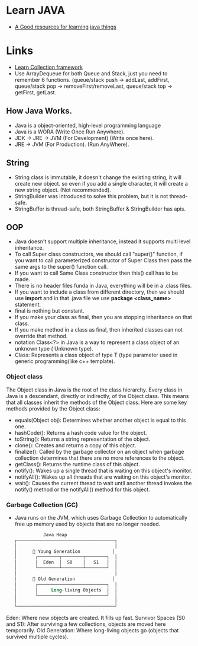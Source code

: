 # Learn JAVA
* [A Good resources for learning java things](https://gyansetu-core-java-for-java.gitbook.io/project)
# Links
* [Learn Collection framework](https://github.com/AnirudhDas/AniruddhaDas.github.io/blob/master/Java/CollectionFrameworkInJava/CollectionFrameworkInJava.md)
* Use ArrayDequeue for both Queue and Stack, just you need to remember 6 functions. (queue/stack push -> addLast, addFirst, queue/stack pop -> removeFirst/removeLast, queue/stack top -> getFirst, getLast.
  
## How Java Works.
* Java is a object-oriented, high-level programming language
* Java is a WORA (Write Once Run Anywhere).
* JDK -> JRE -> JVM (For Development) (Write once here).
* JRE -> JVM (For Production). (Run AnyWhere).
## String
* String class is immutable, it doesn't change the existing string, it will create new object. so even if you add a single character, it will create a new string object. (Not recommended).
* StringBuilder was introduced to solve this problem, but it is not thread-safe.
* StringBuffer is thread-safe, both StringBuffer & StringBuilder has apis.


## OOP
* Java doesn't support multiple inheritance, instead it supports multi level inheritance.
* To call Super class constructors, we should call "super()" function, if you want to call parameterized constructor of Super Class then pass the same args to the super() function call.
* If you want to call Same Class constructor then this() call has to be made.
* There is no header files funda in Java, everything will be in a .class files.
* If you want to include a class from different directory, then we should use **import** and in that .java file we use **package <class_name>** statement.
* final is nothing but constant.
* If you make your class as final, then you are stopping inheritance on that class.
* If you make method in a class as final, then inherited classes can not override that method.
* notation Class<?> in Java is a way to represent a class object of an unknown type ( Unknown type).
* Class<T>: Represents a class object of type T (type parameter used in generic programming(like c++ template).

  
### Object class
The Object class in Java is the root of the class hierarchy. Every class in Java is a descendant, directly or indirectly, of the Object class. This means that all classes inherit the methods of the Object class. Here are some key methods provided by the Object class:
* equals(Object obj): Determines whether another object is equal to this one.
* hashCode(): Returns a hash code value for the object.
* toString(): Returns a string representation of the object.
* clone(): Creates and returns a copy of this object.
* finalize(): Called by the garbage collector on an object when garbage collection determines that there are no more references to the object.
* getClass(): Returns the runtime class of this object.
* notify(): Wakes up a single thread that is waiting on this object's monitor.
* notifyAll(): Wakes up all threads that are waiting on this object's monitor.
* wait(): Causes the current thread to wait until another thread invokes the notify() method or the notifyAll() method for this object.


### Garbage Collection (GC)
* Java runs on the JVM, which uses Garbage Collection to automatically free up memory used by objects that are no longer needed.
```kotlin
              Java Heap
   ┌─────────────────────────────────────┐
   │                                     │
   │      🔹 Young Generation            │
   │       ┌────────┬────────┬────────┐  │
   │       │  Eden  │  S0    │   S1   │  │
   │       └────────┴────────┴────────┘  │
   │                                     │
   │      🔸 Old Generation              │
   │       ┌──────────────────────────┐  │
   │       │     Long-living Objects  │  │
   │       └──────────────────────────┘  │
   │                                     │
   └─────────────────────────────────────┘
```
Eden: Where new objects are created. It fills up fast.
Survivor Spaces (S0 and S1): After surviving a few collections, objects are moved here temporarily.
Old Generation: Where long-living objects go (objects that survived multiple cycles).
